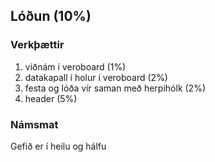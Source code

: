 ## Lóðun (10%)


### Verkþættir
1. viðnám í veroboard (1%)
1. datakapall í holur í veroboard (2%)
1. festa og lóða vír saman með herpihólk (2%)
1. header (5%)

### Námsmat
Gefið er í heilu og hálfu
